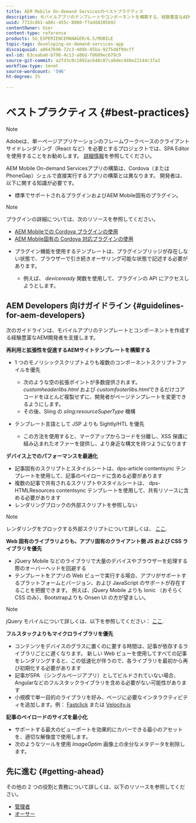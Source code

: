 ```yaml
---
title: AEM Mobile On-demand Servicesのベストプラクティス
description: モバイルアプリのテンプレートやコンポーネントを構築する、経験豊富なAEM開発者向けのベストプラクティスやガイドラインについて説明します。
uuid: 7733c8b1-a88c-455c-8080-f7add4205b92
contentOwner: User
content-type: reference
products: SG_EXPERIENCEMANAGER/6.5/MOBILE
topic-tags: developing-on-demand-services-app
discoiquuid: a0647696-72c3-409b-85ba-9275d8f99cff
exl-id: 63ceaba6-b796-4c13-a86d-f0609ec679c9
source-git-commit: a2fd3c0c1892ac648c87ca0dec440e22144c37a2
workflow-type: tm+mt
source-wordcount: '596'
ht-degree: 1%

---
```


# ベストプラクティス {#best-practices}

>[!NOTE]
>
>Adobeは、単一ページアプリケーションのフレームワークベースのクライアントサイドレンダリング（React など）を必要とするプロジェクトでは、SPA Editor を使用することをお勧めします。 [詳細情報](/help/sites-developing/spa-overview.md)を参照してください。

AEM Mobile On-demand Servicesアプリの構築は、Cordova（または PhoneGap）シェルで直接実行するアプリの構築とは異なります。 開発者は、以下に関する知識が必要です。

* 標準でサポートされるプラグインおよびAEM Mobile固有のプラグイン。

>[!NOTE]
>
>プラグインの詳細については、次のリソースを参照してください。
>
>* [AEM Mobileでの Cordova プラグインの使用](https://helpx.adobe.com/digital-publishing-solution/help/cordova-api.html)
>* [AEM Mobile固有の Cordova 対応プラグインの使用](https://helpx.adobe.com/digital-publishing-solution/help/app-runtime-api.html)
>


* プラグイン機能を使用するテンプレートは、プラグインブリッジが存在しない状態で、ブラウザーで引き続きオーサリング可能な状態で記述する必要があります。

   * 例えば、 *deviceready* 関数を使用して、プラグインの API にアクセスしようとします。

## AEM Developers 向けガイドライン {#guidelines-for-aem-developers}

次のガイドラインは、モバイルアプリのテンプレートとコンポーネントを作成する経験豊富なAEM開発者を支援します。

**再利用と拡張性を促進するAEMサイトテンプレートを構築する**

* 1 つのモノリシックスクリプトよりも複数のコンポーネントスクリプトファイルを優先

   * 次のような空の拡張ポイントが多数提供されます。 *customheaderlibs.html* および *customfooterlibs.html*&#x200B;できるだけコアコードをほとんど複製せずに、開発者がページテンプレートを変更できるようにします。
   * その後、Sling の *sling:resourceSuperType* 機構

* テンプレート言語として JSP よりも Sightly/HTL を優先

   * この方法を使用すると、マークアップからコードを分離し、XSS 保護に組み込まれたオファーを提供し、より身近な構文を持つようになります

**デバイス上でのパフォーマンスを最適化**

* 記事固有のスクリプトとスタイルシートは、dps-article contentsync テンプレートを使用して、記事のペイロードに含める必要があります
* 複数の記事で共有されるスクリプトやスタイルシートは、 dps-HTMLResources contentsync テンプレートを使用して、共有リソースに含める必要があります
* レンダリングブロックの外部スクリプトを参照しない

>[!NOTE]
>
>レンダリングをブロックする外部スクリプトについて詳しくは、 [ここ](https://developers.google.com/speed/docs/insights/BlockingJS).

**Web 固有のライブラリよりも、アプリ固有のクライアント側 JS および CSS ライブラリを優先**

* jQuery Mobile などのライブラリで大量のデバイスやブラウザーを処理する際のオーバーヘッドを回避する
* テンプレートをアプリの Web ビューで実行する場合、アプリがサポートするプラットフォームとバージョン、および JavaScript のサポートが存在することを把握できます。 例えば、jQuery Mobile よりも Ionic （おそらく CSS のみ）、Bootstrapよりも Onsen UI の方が望ましい。

>[!NOTE]
>
>jQuery モバイルについて詳しくは、以下を参照してください： [ここ](https://jquerymobile.com/browser-support/1.4/).

**フルスタックよりもマイクロライブラリを優先**

* コンテンツをデバイスのグラスに置くのに要する時間は、記事が依存するライブラリごとに遅くなります。 新しい Web ビューを使用してすべての記事をレンダリングすると、この低速化が伴うので、各ライブラリを最初から再び初期化する必要があります
* 記事がSPA （シングルページアプリ）としてビルドされていない場合、Angularなどのフルスタックライブラリを含める必要がない可能性があります
* 小規模で単一目的のライブラリを好み、ページに必要なインタラクティビティを追加します。例： [Fastclick](https://github.com/ftlabs/fastclick) または [Velocity.js](https://velocityjs.org)

**記事のペイロードのサイズを最小化**

* サポートする最大のビューポートを効果的にカバーできる最小のアセットを、適切な解像度で使用します。
* 次のようなツールを使用 *ImageOptim* 画像上の余分なメタデータを削除します。

## 先に進む {#getting-ahead}

その他の 2 つの役割と責務について詳しくは、以下のリソースを参照してください。

* [管理者](/help/mobile/aem-mobile.md)
* [オーサー](/help/mobile/aem-mobile-on-demand.md)

